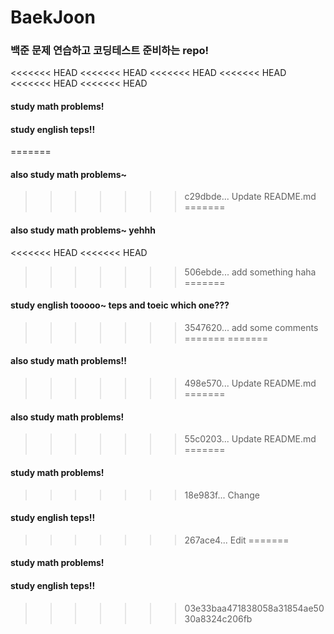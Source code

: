# BaekJoon

### 백준 문제 연습하고 코딩테스트 준비하는 repo!

<<<<<<< HEAD
<<<<<<< HEAD
<<<<<<< HEAD
<<<<<<< HEAD
<<<<<<< HEAD
<<<<<<< HEAD
#### study math problems!
#### study english teps!!
=======
#### also study math problems~
>>>>>>> c29dbde... Update README.md
=======
#### also study math problems~ yehhh
<<<<<<< HEAD
<<<<<<< HEAD
>>>>>>> 506ebde... add something haha
=======
#### study english tooooo~ teps and toeic which one???
>>>>>>> 3547620... add some comments
=======
=======
#### also study math problems!!
>>>>>>> 498e570... Update README.md
=======
#### also study math problems!
>>>>>>> 55c0203... Update README.md
=======
#### study math problems!
>>>>>>> 18e983f... Change
#### study english teps!!
>>>>>>> 267ace4... Edit
=======
#### study math problems!
#### study english teps!!
>>>>>>> 03e33baa471838058a31854ae5030a8324c206fb

